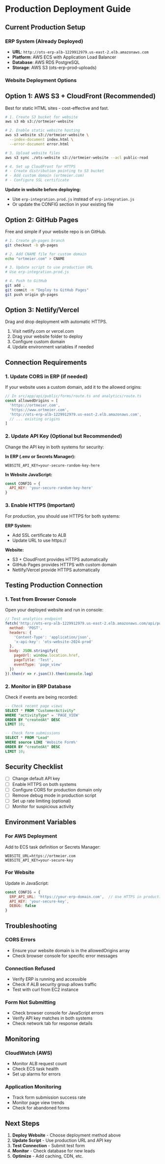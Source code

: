 # Production Deployment Guide

## Current Production Setup

### ERP System (Already Deployed)
- **URL**: `http://ots-erp-alb-1229912979.us-east-2.elb.amazonaws.com`
- **Platform**: AWS ECS with Application Load Balancer
- **Database**: AWS RDS PostgreSQL
- **Storage**: AWS S3 (ots-erp-prod-uploads)

### Website Deployment Options

## Option 1: AWS S3 + CloudFront (Recommended)

Best for static HTML sites - cost-effective and fast.

```bash
# 1. Create S3 bucket for website
aws s3 mb s3://ortmeier-website

# 2. Enable static website hosting
aws s3 website s3://ortmeier-website \
  --index-document index.html \
  --error-document error.html

# 3. Upload website files
aws s3 sync ./ots-website s3://ortmeier-website --acl public-read

# 4. Set up CloudFront for HTTPS
# - Create distribution pointing to S3 bucket
# - Add custom domain (ortmeier.com)
# - Configure SSL certificate
```

**Update in website before deploying:**
- Use `erp-integration.prod.js` instead of `erp-integration.js`
- Or update the CONFIG section in your existing file

## Option 2: GitHub Pages

Free and simple if your website repo is on GitHub.

```bash
# 1. Create gh-pages branch
git checkout -b gh-pages

# 2. Add CNAME file for custom domain
echo "ortmeier.com" > CNAME

# 3. Update script to use production URL
# Use erp-integration.prod.js

# 4. Push to GitHub
git add .
git commit -m "Deploy to GitHub Pages"
git push origin gh-pages
```

## Option 3: Netlify/Vercel

Drag and drop deployment with automatic HTTPS.

1. Visit netlify.com or vercel.com
2. Drag your website folder to deploy
3. Configure custom domain
4. Update environment variables if needed

## Connection Requirements

### 1. Update CORS in ERP (if needed)

If your website uses a custom domain, add it to the allowed origins:

```typescript
// In src/app/api/public/forms/route.ts and analytics/route.ts
const allowedOrigins = [
  'https://ortmeier.com',
  'https://www.ortmeier.com',
  'http://ots-erp-alb-1229912979.us-east-2.elb.amazonaws.com',
  // ... existing origins
]
```

### 2. Update API Key (Optional but Recommended)

Change the API key in both systems for security:

**In ERP (.env or Secrets Manager):**
```env
WEBSITE_API_KEY=your-secure-random-key-here
```

**In Website JavaScript:**
```javascript
const CONFIG = {
  API_KEY: 'your-secure-random-key-here'
}
```

### 3. Enable HTTPS (Important)

For production, you should use HTTPS for both systems:

**ERP System:**
- Add SSL certificate to ALB
- Update URL to use https://

**Website:**
- S3 + CloudFront provides HTTPS automatically
- GitHub Pages provides HTTPS with custom domain
- Netlify/Vercel provide HTTPS automatically

## Testing Production Connection

### 1. Test from Browser Console

Open your deployed website and run in console:

```javascript
// Test analytics endpoint
fetch('http://ots-erp-alb-1229912979.us-east-2.elb.amazonaws.com/api/public/analytics', {
  method: 'POST',
  headers: {
    'Content-Type': 'application/json',
    'x-api-key': 'ots-website-2024-prod'
  },
  body: JSON.stringify({
    pageUrl: window.location.href,
    pageTitle: 'Test',
    eventType: 'page_view'
  })
}).then(r => r.json()).then(console.log)
```

### 2. Monitor in ERP Database

Check if events are being recorded:

```sql
-- Check recent page views
SELECT * FROM "CustomerActivity"
WHERE "activityType" = 'PAGE_VIEW'
ORDER BY "createdAt" DESC
LIMIT 10;

-- Check form submissions
SELECT * FROM "Lead"
WHERE source LIKE 'Website Form%'
ORDER BY "createdAt" DESC
LIMIT 10;
```

## Security Checklist

- [ ] Change default API key
- [ ] Enable HTTPS on both systems
- [ ] Configure CORS for production domain only
- [ ] Remove debug mode in production script
- [ ] Set up rate limiting (optional)
- [ ] Monitor for suspicious activity

## Environment Variables

### For AWS Deployment

Add to ECS task definition or Secrets Manager:
```env
WEBSITE_URL=https://ortmeier.com
WEBSITE_API_KEY=your-secure-key
```

### For Website

Update in JavaScript:
```javascript
const CONFIG = {
  ERP_API_URL: 'https://your-erp-domain.com',  // Use HTTPS in production
  API_KEY: 'your-secure-key',
  DEBUG: false
}
```

## Troubleshooting

### CORS Errors
- Ensure your website domain is in the allowedOrigins array
- Check browser console for specific error messages

### Connection Refused
- Verify ERP is running and accessible
- Check if ALB security group allows traffic
- Test with curl from EC2 instance

### Form Not Submitting
- Check browser console for JavaScript errors
- Verify API key matches in both systems
- Check network tab for response details

## Monitoring

### CloudWatch (AWS)
- Monitor ALB request count
- Check ECS task health
- Set up alarms for errors

### Application Monitoring
- Track form submission success rate
- Monitor page view trends
- Check for abandoned forms

## Next Steps

1. **Deploy Website** - Choose deployment method above
2. **Update Script** - Use production URL and API key
3. **Test Connection** - Submit test form
4. **Monitor** - Check database for new leads
5. **Optimize** - Add caching, CDN, etc.
